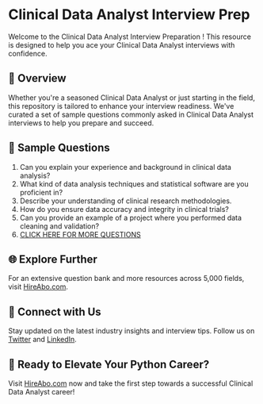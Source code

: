 # Clinical Data Analyst Interview Prep

Welcome to the Clinical Data Analyst Interview Preparation ! This resource is designed to help you ace your Clinical Data Analyst interviews with confidence.

## 🚀 Overview

Whether you're a seasoned Clinical Data Analyst or just starting in the field, this repository is tailored to enhance your interview readiness. We've curated a set of sample questions commonly asked in Clinical Data Analyst interviews to help you prepare and succeed.

## 📝 Sample Questions

1. Can you explain your experience and background in clinical data analysis?
2. What kind of data analysis techniques and statistical software are you proficient in?
3. Describe your understanding of clinical research methodologies.
4. How do you ensure data accuracy and integrity in clinical trials?
5. Can you provide an example of a project where you performed data cleaning and validation?
6. [CLICK HERE FOR MORE QUESTIONS](https://hireabo.com/job/2_3_20/Clinical%20Data%20Analyst)

## 🌐 Explore Further

For an extensive question bank and more resources across 5,000 fields, visit [HireAbo.com](https://www.hireabo.com).

## 📱 Connect with Us

Stay updated on the latest industry insights and interview tips. Follow us on [Twitter](https://twitter.com/hireabo) and [LinkedIn](https://www.linkedin.com/in/hire-abo-3609972a8/).

## 🚀 Ready to Elevate Your Python Career?

Visit [HireAbo.com](https://www.hireabo.com) now and take the first step towards a successful Clinical Data Analyst career!